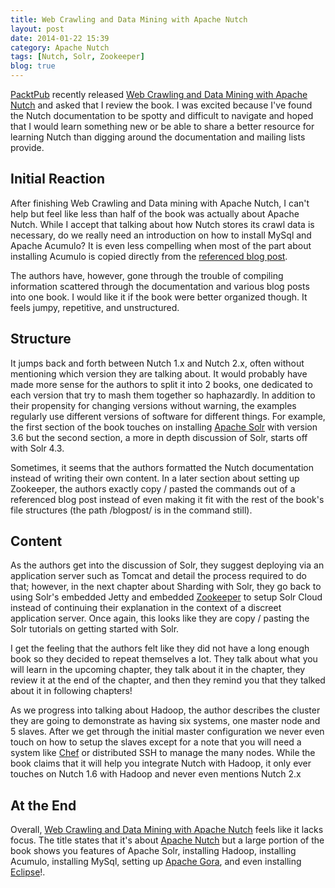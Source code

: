 ```yaml
---
title: Web Crawling and Data Mining with Apache Nutch
layout: post
date: 2014-01-22 15:39
category: Apache Nutch
tags: [Nutch, Solr, Zookeeper]
blog: true
---
```


[PacktPub][] recently released [Web Crawling and Data Mining with Apache Nutch][nutch-book] and asked that I review the book. I was excited because I've found the Nutch documentation to be spotty and difficult to navigate and hoped that I would learn something new or be able to share a better resource for learning Nutch than digging around the documentation and mailing lists provide.

[PacktPub]: http://www.packtpub.com/
[nutch-book]: http://www.packtpub.com/web-crawling-and-data-mining-with-apache-nutch/book

## Initial Reaction

After finishing Web Crawling and Data mining with Apache Nutch, I can't help but feel like less than half of the book was actually about Apache Nutch. While I accept that talking about how Nutch stores its crawl data is necessary, do we really need an introduction on how to install MySql and Apache Acumulo? It is even less compelling when most of the part about installing Acumulo is copied directly from the [referenced blog post](http://www.covert.io/post/18414889381/accumulo-nutch-and-gora).

The authors have, however, gone through the trouble of compiling information scattered through the documentation and various blog posts into one book. I would like it if the book were better organized though. It feels jumpy, repetitive, and unstructured.

## Structure

It jumps back and forth between Nutch 1.x and Nutch 2.x, often without mentioning which version they are talking about. It would probably have made more sense for the authors to split it into 2 books, one dedicated to each version that try to mash them together so haphazardly. In addition to their propensity for changing versions without warning, the examples regularly use different versions of software for different things. For example, the first section of the book touches on installing [Apache Solr][solr] with version 3.6 but the second section, a more in depth discussion of Solr, starts off with Solr 4.3.

[solr]: https://lucene.apache.org/solr/

Sometimes, it seems that the authors formatted the Nutch documentation instead of writing their own content. In a later section about setting up Zookeeper, the authors exactly copy / pasted the commands out of a referenced blog post instead of even making it fit with the rest of the book's file structures (the path /blogpost/ is in the command still).

## Content

As the authors get into the discussion of Solr, they suggest deploying via an application server such as Tomcat and detail the process required to do that; however, in the next chapter about Sharding with Solr, they go back to using Solr's embedded Jetty and embedded [Zookeeper][] to setup Solr Cloud instead of continuing their explanation in the context of a discreet application server. Once again, this looks like they are copy / pasting the Solr tutorials on getting started with Solr.

[Zookeeper]: https://zookeeper.apache.org/

I get the feeling that the authors felt like they did not have a long enough book so they decided to repeat themselves a lot. They talk about what you will learn in the upcoming chapter, they talk about it in the chapter, they review it at the end of the chapter, and then they remind you that they talked about it in following chapters!

As we progress into talking about Hadoop, the author describes the cluster they are going to demonstrate as having six systems, one master node and 5 slaves. After we get through the initial master configuration we never even touch on how to setup the slaves except for a note that you will need a system like [Chef][] or distributed SSH to manage the many nodes. While the book claims that it will help you integrate Nutch with Hadoop, it only ever touches on Nutch 1.6 with Hadoop and never even mentions Nutch 2.x

[Chef]: http://www.getchef.com/

## At the End

Overall, [Web Crawling and Data Mining with Apache Nutch][nutch-book] feels like it lacks focus. The title states that it's about [Apache Nutch][nutch] but a large portion of the book shows you features of Apache Solr, installing Hadoop, installing Acumulo, installing MySql, setting up [Apache Gora][], and even installing [Eclipse][]!.

[nutch]: https://nutch.apache.org/
[Apache Gora]: https://gora.apache.org
[Eclipse]: http://www.eclipse.org/